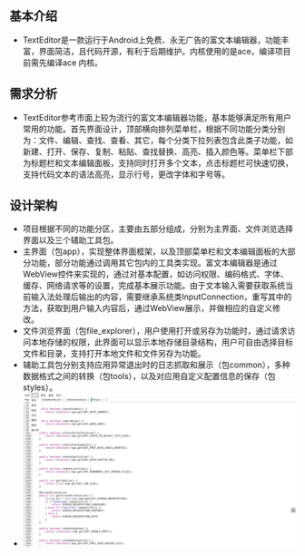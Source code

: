 ## 基本介绍
  - TextEditor是一款运行于Android上免费、永无广告的富文本编辑器，功能丰富，界面简洁，且代码开源，有利于后期维护。内核使用的是ace，编译项目前需先编译ace 内核。
  
## 需求分析  
  - TextEditor参考市面上较为流行的富文本编辑器功能，基本能够满足所有用户常用的功能。首先界面设计，顶部横向排列菜单栏，根据不同功能分类分别为：文件、编辑、查找、查看、其它，每个分类下拉列表包含此类子功能，如新建、打开、保存、复制、粘贴、查找替换、高亮、插入颜色等。菜单栏下部为标题栏和文本编辑面板，支持同时打开多个文本，点击标题栏可快速切换，支持代码文本的语法高亮，显示行号，更改字体和字号等。
  
## 设计架构
  - 项目根据不同的功能分区，主要由五部分组成，分别为主界面、文件浏览选择界面以及三个辅助工具包。
  - 主界面（包app），实现整体界面框架，以及顶部菜单栏和文本编辑面板的大部分功能，部分功能通过调用其它包内的工具类实现。富文本编辑器是通过WebView控件来实现的，通过对基本配置，如访问权限、编码格式、字体、缓存、网络请求等的设置，完成基本展示功能。由于文本输入需要获取系统当前输入法处理后输出的内容，需要继承系统类InputConnection，重写其中的方法，获取到用户输入内容后，通过WebView展示，并做相应的自定义修改。
  - 文件浏览界面（包file_explorer），用户使用打开或另存为功能时，通过请求访问本地存储的权限，此界面可以显示本地存储目录结构，用户可自由选择目标文件和目录，支持打开本地文件和文件另存为功能。
  - 辅助工具包分别支持应用异常退出时的日志抓取和展示（包common），多种数据格式之间的转换（包tools），以及对应用自定义配置信息的保存（包styles）。
  - ![](https://github.com/openthos/systemui-analysis/blob/master/ImageView/TextEditor.png)
